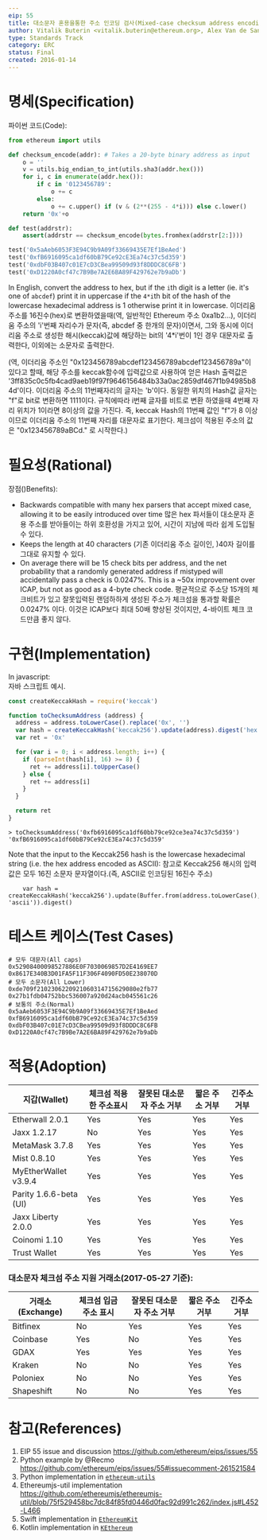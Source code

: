 ```yaml
---
eip: 55
title: 대소문자 혼용을통한 주소 인코딩 검사(Mixed-case checksum address encoding)
author: Vitalik Buterin <vitalik.buterin@ethereum.org>, Alex Van de Sande <avsa@ethereum.org>
type: Standards Track
category: ERC
status: Final
created: 2016-01-14
---
```


# 명세(Specification)

파이썬 코드(Code):

``` python
from ethereum import utils

def checksum_encode(addr): # Takes a 20-byte binary address as input
    o = ''
    v = utils.big_endian_to_int(utils.sha3(addr.hex()))
    for i, c in enumerate(addr.hex()):
        if c in '0123456789':
            o += c
        else:
            o += c.upper() if (v & (2**(255 - 4*i))) else c.lower()
    return '0x'+o

def test(addrstr):
    assert(addrstr == checksum_encode(bytes.fromhex(addrstr[2:])))

test('0x5aAeb6053F3E94C9b9A09f33669435E7Ef1BeAed')
test('0xfB6916095ca1df60bB79Ce92cE3Ea74c37c5d359')
test('0xdbF03B407c01E7cD3CBea99509d93f8DDDC8C6FB')
test('0xD1220A0cf47c7B9Be7A2E6BA89F429762e7b9aDb')

```

In English, convert the address to hex, but if the `i`th digit is a letter (ie. it's one of `abcdef`) print it in uppercase if the `4*i`th bit of the hash of the lowercase hexadecimal address is 1 otherwise print it in lowercase.
이더리움 주소를 16진수(hex)로 변환하였을때(역, 일반적인 Ethereum 주소 0xa1b2...), 이더리움 주소의 'i'번째 자리수가 문자(즉, abcdef 중 한개의 문자)이면서, 그와 동시에 이더리움 주소로 생성한 해시(keccak)값에 해당하는 bit의 '4*i'번이 1인 경우 대문자로 출력한다, 이외에는 소문자로 출력한다.

(역, 이더리움 주소인 "0x123456789abcdef123456789abcdef123456789a"이 있다고 할때, 해당 주소를 keccak함수에 입력값으로 사용하여 얻은 Hash 출력값은 '3ff835c0c5fb4cad9aeb19f97f9646156484b33a0ac2859df467f1b94985b84d'이다. 이더리움 주소의 11번째자리의 글자는 'b'이다. 동일한 위치의 Hash값 글자는 "f"로 bit로 변환하면 1111이다. 
규칙에따라 i번째 글자를 비트로 변환 하였을때 4번째 자리 위치가 1이라면 8이상의 값을 가진다. 즉, keccak Hash의 11번째 값인 "f"가 8 이상이므로 이더리움 주소의 11번째 자리를 대문자로 표기한다. 체크섬이 적용된 주소의 값은 "0x123456789aBCd." 로 시작한다.)

# 필요성(Rational)

장점()Benefits):
- Backwards compatible with many hex parsers that accept mixed case, allowing it to be easily introduced over time
  많은 hex 파서들이 대소문자 혼용 주소를 받아들이는 하위 호환성을 가지고 있어, 시간이 지남에 따라 쉽게 도입될 수 있다.
- Keeps the length at 40 characters
  (기존 이더리움 주소 길이인, )40자 길이를 그대로 유지할 수 있다.
- On average there will be 15 check bits per address, and the net probability that a randomly generated address if mistyped will accidentally pass a check is 0.0247%. This is a ~50x improvement over ICAP, but not as good as a 4-byte check code.
  평균적으로 주소당 15개의 체크비트가 있고 잘못입력된 랜덤하하게 생성된 주소가 체크섬을 통과할 확률은 0.0247% 이다. 이것은 ICAP보다 최대 50배 향상된 것이지만, 4-바이트 체크 코드만큼 좋지 않다.

# 구현(Implementation)

In javascript:<br>자바 스크립트 예시.

```js
const createKeccakHash = require('keccak')

function toChecksumAddress (address) {
  address = address.toLowerCase().replace('0x', '')
  var hash = createKeccakHash('keccak256').update(address).digest('hex')
  var ret = '0x'

  for (var i = 0; i < address.length; i++) {
    if (parseInt(hash[i], 16) >= 8) {
      ret += address[i].toUpperCase()
    } else {
      ret += address[i]
    }
  }

  return ret
}
```

```
> toChecksumAddress('0xfb6916095ca1df60bb79ce92ce3ea74c37c5d359')
'0xfB6916095ca1df60bB79Ce92cE3Ea74c37c5d359'
```

Note that the input to the Keccak256 hash is the lowercase hexadecimal string (i.e. the hex address encoded as ASCII):
참고로 Keccak256 해시의 입력값은 모두 16진 소문자 문자열이다.(즉, ASCII로 인코딩된 16진수 주소)

```
    var hash = createKeccakHash('keccak256').update(Buffer.from(address.toLowerCase(), 'ascii')).digest()
```

# 테스트 케이스(Test Cases)

```
# 모두 대문자(All caps)
0x52908400098527886E0F7030069857D2E4169EE7
0x8617E340B3D01FA5F11F306F4090FD50E238070D
# 모두 소문자(All Lower)
0xde709f2102306220921060314715629080e2fb77
0x27b1fdb04752bbc536007a920d24acb045561c26
# 보통의 주소(Normal)
0x5aAeb6053F3E94C9b9A09f33669435E7Ef1BeAed
0xfB6916095ca1df60bB79Ce92cE3Ea74c37c5d359
0xdbF03B407c01E7cD3CBea99509d93f8DDDC8C6FB
0xD1220A0cf47c7B9Be7A2E6BA89F429762e7b9aDb
```

# 적용(Adoption)

| 지갑(Wallet)              | 체크섬 적용한 주소표시   | 잘못된 대소문자 주소 거부 | 짧은 주소 거부 | 긴주소 거부 |
|--------------------------|--------------------------------|----------------------------|-------------------|------------------|
| Etherwall 2.0.1          | Yes                            | Yes                        | Yes               | Yes              |
| Jaxx 1.2.17              | No                             | Yes                        | Yes               | Yes              |
| MetaMask 3.7.8           | Yes                            | Yes                        | Yes               | Yes              |
| Mist 0.8.10              | Yes                            | Yes                        | Yes               | Yes              |
| MyEtherWallet v3.9.4     | Yes                            | Yes                        | Yes               | Yes              |
| Parity 1.6.6-beta (UI)   | Yes                            | Yes                        | Yes               | Yes              |
| Jaxx Liberty 2.0.0       | Yes                            | Yes                        | Yes               | Yes              |
| Coinomi 1.10             | Yes                            | Yes                        | Yes               | Yes              |
| Trust Wallet             | Yes                            | Yes                        | Yes               | Yes              |

### 대소문자 체크섬 주소 지원 거래소(2017-05-27 기준):

| 거래소(Exchange)| 체크섬 입금 주소 표시 | 잘못된 대소문자 주소 거부 | 짧은 주소 거부 | 긴주소 거부 |
|--------------|----------------------------------------|----------------------------|-------------------|------------------|
| Bitfinex     | No                                     | Yes                        | Yes               | Yes              |
| Coinbase     | Yes                                    | No                         | Yes               | Yes              |
| GDAX         | Yes                                    | Yes                        | Yes               | Yes              |
| Kraken       | No                                     | No                         | Yes               | Yes              |
| Poloniex     | No                                     | No                         | Yes               | Yes              |
| Shapeshift   | No                                     | No                         | Yes               | Yes              |

# 참고(References)

1. EIP 55 issue and discussion https://github.com/ethereum/eips/issues/55
2. Python example by @Recmo https://github.com/ethereum/eips/issues/55#issuecomment-261521584
3. Python implementation in [`ethereum-utils`](https://github.com/pipermerriam/ethereum-utils#to_checksum_addressvalue---text)
4. Ethereumjs-util implementation https://github.com/ethereumjs/ethereumjs-util/blob/75f529458bc7dc84f85fd0446d0fac92d991c262/index.js#L452-L466
5. Swift implementation in [`EthereumKit`](https://github.com/yuzushioh/EthereumKit/blob/master/EthereumKit/Helper/EIP55.swift)
6. Kotlin implementation in [`KEthereum`](https://github.com/walleth/kethereum/tree/master/erc55)
